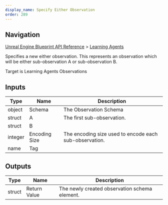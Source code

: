 ```yaml
---
display_name: Specify Either Observation
order: 289
---
```

## Navigation

[Unreal Engine Blueprint API Reference](https://dev.epicgames.com/documentation/en-us/unreal-engine/BlueprintAPI) > [Learning Agents](https://dev.epicgames.com/documentation/en-us/unreal-engine/BlueprintAPI/LearningAgents)

Specifies a new either observation. This represents an observation which will be either sub-observation A or sub-observation B.

Target is Learning Agents Observations

## Inputs

| Type | Name | Description |
| --- | --- | --- |
| object | Schema | The Observation Schema |
| struct | A | The first sub-observation. |
| struct | B |  |
| integer | Encoding Size | The encoding size used to encode each sub-observation. |
| name | Tag |  |

## Outputs

| Type | Name | Description |
| --- | --- | --- |
| struct | Return Value | The newly created observation schema element. |
